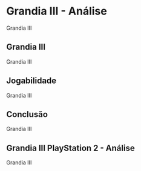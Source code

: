 ---
---

# Grandia III - Análise

Grandia III

## Grandia III

Grandia III

## Jogabilidade

Grandia III

## Conclusão

Grandia III

## Grandia III PlayStation 2 - Análise

Grandia III
